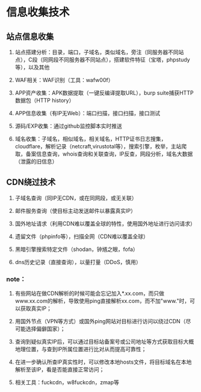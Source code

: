 # 信息收集技术

## 站点信息收集
1. 站点搭建分析：目录，端口，子域名，类似域名，旁注（同服务器不同站点），C段（同网段不同服务器不同站点），搭建软件特征（宝塔，phpstudy等），以及其他

2. WAF相关：WAF识别（工具：wafw00f）

3. APP资产收集：APK数据提取（一键反编译提取URL），burp suite捕获HTTP数据包（HTTP history）

4. APP信息收集（有IP无Web）：端口扫描，接口扫描，接口测试

5. 源码/EXP收集：通过github监控脚本实时推送

6. 域名收集：子域名，相似域名，相关域名，HTTP证书日志搜集，cloudflare，解析记录（netcraft,virustotal等），搜索引擎，枚举，主站爬取，备案信息查询，whois查询和关联查询，IP反查，网段分析，域名大数据（泄露的旧信息）

## CDN绕过技术
1. 子域名查询（同IP无CDN，或在同网段，或无关联）

2. 邮件服务查询（使目标主动发送邮件以暴露真实IP）

3. 国外地址请求（利用CDN难以覆盖全球的特性，使用国外地址进行访问请求）

4. 遗留文件（phpinfo等），扫描全网（CDN难以覆盖全球）

5. 黑暗引擎搜索特定文件（shodan，钟馗之眼，fofa）

6. dns历史记录（直接查询），以量打量（DDoS，慎用）

### note：
1. 有些网站在做CDN解析的时候可能会忘记加入*.xx.com，而只做www.xx.com的解析，导致使用ping直接解析xx.com，而不加"www."时，可以获取真实IP；

2. 用国外节点（VPN等方式）或国外ping网站对目标进行访问以绕过CDN（尽可能选择偏僻国家）；

3. 查询到疑似真实IP后，可以通过目标站备案号或公司地址等方式获取目标大概地理位置，与查到IP所属位置进行比对从而提高可靠性；

4. 在进一步确认所查IP真实性时，可以修改本地hosts文件，将目标域名在本地解析至该IP，看是否能直接正常访问；

5. 相关工具：fuckcdn，w8fuckcdn，zmap等
